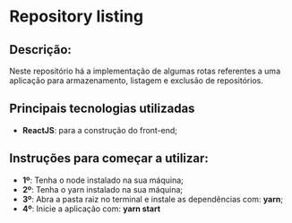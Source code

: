 
# Repository listing
<h2>Descrição:</h2>
<p>Neste repositório há a implementação de algumas rotas referentes a uma aplicação para armazenamento, listagem e exclusão de repositórios.
</p>

<h2>Principais tecnologias utilizadas</h2>
<ul>
  <li><b>ReactJS</b>: para a construção do front-end;</li>
</ul>

<h2>Instruções para começar a utilizar:</h2>
<ul>
  <li><b>1º</b>: Tenha o node instalado na sua máquina;</li>
  <li><b>2º</b>: Tenha o yarn instalado na sua máquina;</li>
  <li><b>3º</b>: Abra a pasta raiz no terminal e instale as dependências com: <b>yarn</b>;</li>
  <li><b>4º</b>: Inicie a aplicação com: <b>yarn start</b></li>
 

</ul>
